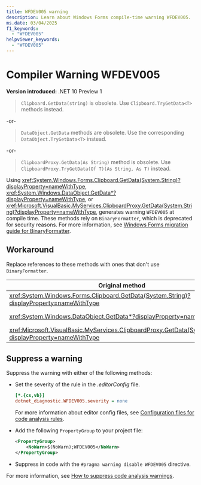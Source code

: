 ```yaml
---
title: WFDEV005 warning
description: Learn about Windows Forms compile-time warning WFDEV005. 'Clipboard.GetData(string)' is obsolete. Use 'Clipboard.TryGetData<T>' methods instead.
ms.date: 03/04/2025
f1_keywords:
  - "WFDEV005"
helpviewer_keywords:
  - "WFDEV005"
---
```

# Compiler Warning WFDEV005

**Version introduced:** .NET 10 Preview 1

> `Clipboard.GetData(string)` is obsolete. Use `Clipboard.TryGetData<T>` methods instead.

-or-

> `DataObject.GetData` methods are obsolete. Use the corresponding `DataObject.TryGetData<T>` instead.

-or-

> `ClipboardProxy.GetData(As String)` method is obsolete. Use `ClipboardProxy.TryGetData(Of T)(As String, As T)` instead.

Using <xref:System.Windows.Forms.Clipboard.GetData(System.String)?displayProperty=nameWithType>, <xref:System.Windows.DataObject.GetData*?displayProperty=nameWithType>, or <xref:Microsoft.VisualBasic.MyServices.ClipboardProxy.GetData(System.String)?displayProperty=nameWithType>, generates warning `WFDEV005` at compile time. These methods rely on `BinaryFormatter`, which is deprecated for security reasons. For more information, see [Windows Forms migration guide for BinaryFormatter](/dotnet/standard/serialization/binaryformatter-migration-guide/winforms-applications).

## Workaround

Replace references to these methods with ones that don't use `BinaryFormatter`.

| Original method                                                                                            | Replacement method                                                                              |
|------------------------------------------------------------------------------------------------------------|-------------------------------------------------------------------------------------------------|
| <xref:System.Windows.Forms.Clipboard.GetData(System.String)?displayProperty=nameWithType>                  | <xref:System.Windows.Forms.Clipboard.TryGetData*?displayProperty=nameWithType>                  |
| <xref:System.Windows.DataObject.GetData*?displayProperty=nameWithType>                                     | <xref:System.Windows.Forms.DataObject.TryGetData*?displayProperty=nameWithType>                 |
| <xref:Microsoft.VisualBasic.MyServices.ClipboardProxy.GetData(System.String)?displayProperty=nameWithType> | <xref:Microsoft.VisualBasic.MyServices.ClipboardProxy.TryGetData*?displayProperty=nameWithType> |

## Suppress a warning

Suppress the warning with either of the following methods:

- Set the severity of the rule in the _.editorConfig_ file.

  ```ini
  [*.{cs,vb}]
  dotnet_diagnostic.WFDEV005.severity = none
  ```

  For more information about editor config files, see [Configuration files for code analysis rules](/dotnet/fundamentals/code-analysis/configuration-files).

- Add the following `PropertyGroup` to your project file:

  ```xml
  <PropertyGroup>
      <NoWarn>$(NoWarn);WFDEV005</NoWarn>
  </PropertyGroup>
  ```

- Suppress in code with the `#pragma warning disable WFDEV005` directive.

For more information, see [How to suppress code analysis warnings](/dotnet/fundamentals/code-analysis/suppress-warnings).
